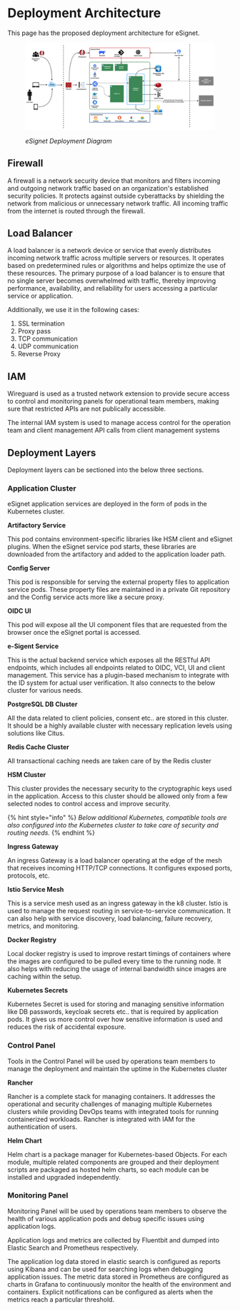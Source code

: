 # Deployment Architecture

This page has the proposed deployment architecture for eSignet.

<figure><img src="../.gitbook/assets/deployment-diagram.png" alt=""><figcaption><p><em>eSignet Deployment Diagram</em></p></figcaption></figure>

## Firewall

A firewall is a network security device that monitors and filters incoming and outgoing network traffic based on an organization's established security policies. It protects against outside cyberattacks by shielding the network from malicious or unnecessary network traffic. All incoming traffic from the internet is routed through the firewall.

## Load Balancer

A load balancer is a network device or service that evenly distributes incoming network traffic across multiple servers or resources. It operates based on predetermined rules or algorithms and helps optimize the use of these resources. The primary purpose of a load balancer is to ensure that no single server becomes overwhelmed with traffic, thereby improving performance, availability, and reliability for users accessing a particular service or application.

Additionally, we use it in the following cases:

1. SSL termination
2. Proxy pass
3. TCP communication
4. UDP communication
5. Reverse Proxy

## IAM

Wireguard is used as a trusted network extension to provide secure access to control and monitoring panels for operational team members, making sure that restricted APIs are not publically accessible.

The internal IAM system is used to manage access control for the operation team and client management API calls from client management systems

## Deployment Layers

Deployment layers can be sectioned into the below three sections.

### Application Cluster

eSignet application services are deployed in the form of pods in the Kubernetes cluster.

**Artifactory Service**

This pod contains environment-specific libraries like HSM client and eSignet plugins. When the eSignet service pod starts, these libraries are downloaded from the artifactory and added to the application loader path.

**Config Server**

This pod is responsible for serving the external property files to application service pods. These property files are maintained in a private Git repository and the Config service acts more like a secure proxy.

**OIDC UI**

This pod will expose all the UI component files that are requested from the browser once the eSignet portal is accessed.

**e-Sigent Service**

This is the actual backend service which exposes all the RESTful API endpoints, which includes all endpoints related to OIDC, VCI, UI and client management. This service has a plugin-based mechanism to integrate with the ID system for actual user verification. It also connects to the below cluster for various needs.

**PostgreSQL DB Cluster**

All the data related to client policies, consent etc.. are stored in this cluster. It should be a highly available cluster with necessary replication levels using solutions like Citus.

**Redis Cache Cluster**

All transactional caching needs are taken care of by the Redis cluster

**HSM Cluster**

This cluster provides the necessary security to the cryptographic keys used in the application. Access to this cluster should be allowed only from a few selected nodes to control access and improve security.

{% hint style="info" %}
_Below additional Kubernetes, compatible tools are also configured into the Kubernetes cluster to take care of security and routing needs._
{% endhint %}

**Ingress Gateway**

An ingress Gateway is a load balancer operating at the edge of the mesh that receives incoming HTTP/TCP connections. It configures exposed ports, protocols, etc.

**Istio Service Mesh**

This is a service mesh used as an ingress gateway in the k8 cluster. Istio is used to manage the request routing in service-to-service communication. It can also help with service discovery, load balancing, failure recovery, metrics, and monitoring.

**Docker Registry**

Local docker registry is used to improve restart timings of containers where the images are configured to be pulled every time to the running node. It also helps with reducing the usage of internal bandwidth since images are caching within the setup.

**Kubernetes Secrets**

Kubernetes Secret is used for storing and managing sensitive information like DB passwords, keycloak secrets etc.. that is required by application pods. It gives us more control over how sensitive information is used and reduces the risk of accidental exposure.

### Control Panel

Tools in the Control Panel will be used by operations team members to manage the deployment and maintain the uptime in the Kubernetes cluster

**Rancher**

Rancher is a complete stack for managing containers. It addresses the operational and security challenges of managing multiple Kubernetes clusters while providing DevOps teams with integrated tools for running containerized workloads. Rancher is integrated with IAM for the authentication of users.

**Helm Chart**

Helm chart is a package manager for Kubernetes-based Objects. For each module, multiple related components are grouped and their deployment scripts are packaged as hosted helm charts, so each module can be installed and upgraded independently.

### Monitoring Panel

Monitoring Panel will be used by operations team members to observe the health of various application pods and debug specific issues using application logs.

Application logs and metrics are collected by Fluentbit and dumped into Elastic Search and Prometheus respectively.

The application log data stored in elastic search is configured as reports using Kibana and can be used for searching logs when debugging application issues. The metric data stored in Prometheus are configured as charts in Grafana to continuously monitor the health of the environment and containers. Explicit notifications can be configured as alerts when the metrics reach a particular threshold.
